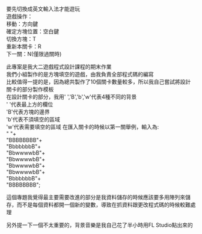 要先切換成英文輸入法才能遊玩  
遊戲操作：  
移動：方向鍵  
確定方塊位置：空白鍵  
切換方塊：T  
重新本關卡：R  
下一關：N(僅限過關時)  
  
此專案是我大二遊戲程式設計課程的期末作業  
我們小組製作的是方塊填空的遊戲，由我負責全部程式碼的編寫  
比較值得一提的是，因為總共製作了10個關卡數量較多，所以我自己嘗試將設計關卡的部分製作模板  
在設計關卡的部分，我用' ','B','b','w'代表4種不同的背景  
' '代表最上方的欄位  
'B'代表方塊的邊界  
'b'代表不須填空的區域  
'w'代表需要填空的區域
在匯入關卡的時候以第一關舉例，輸入為:  
"        "+  
"BBBBBBBB"+  
"BbbbbbbB"+  
"BbwwwwbB"+  
"BbwwwwbB"+  
"BbwwwwbB"+  
"BbwwwwbB"+  
"BbbbbbbB"+  
"BBBBBBBB";  

這個專題我覺得最主要需要改進的部分是我資料儲存的時候應該要多用陣列來儲存，而不是每個資料都開一個新的變數，導致在抓資料跟更改程式碼的時候較難處理  

另外提一下一個不太重要的，背景音樂是我自己花了半小時用FL Studio點出來的

